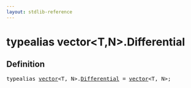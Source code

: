 ```yaml
---
layout: stdlib-reference
---
```


# typealias vector\<T,N\>\.Differential

## Definition

<pre>
<span class='code_keyword'>typealias</span> <a href="/stdlib-reference/types/vector/index" class="code_type">vector</a>&lt;T, N&gt;.<a href="/stdlib-reference/types/vector/Differential">Differential</a> = <a href="/stdlib-reference/types/vector/index" class="code_type">vector</a>&lt;T, N&gt;;
</pre>

